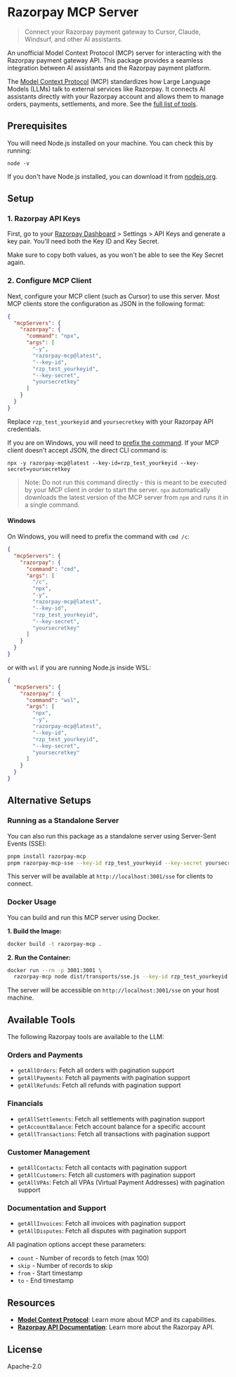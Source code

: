 # Razorpay MCP Server

> Connect your Razorpay payment gateway to Cursor, Claude, Windsurf, and other AI assistants.

An unofficial Model Context Protocol (MCP) server for interacting with the Razorpay payment gateway API. This package provides a seamless integration between AI assistants and the Razorpay payment platform.

The [Model Context Protocol](https://modelcontextprotocol.io/introduction) (MCP) standardizes how Large Language Models (LLMs) talk to external services like Razorpay. It connects AI assistants directly with your Razorpay account and allows them to manage orders, payments, settlements, and more. See the [full list of tools](#available-tools).

## Prerequisites

You will need Node.js installed on your machine. You can check this by running:

```shell
node -v
```

If you don't have Node.js installed, you can download it from [nodejs.org](https://nodejs.org/).

## Setup

### 1. Razorpay API Keys

First, go to your [Razorpay Dashboard](https://dashboard.razorpay.com/) > Settings > API Keys and generate a key pair. You'll need both the Key ID and Key Secret.

Make sure to copy both values, as you won't be able to see the Key Secret again.

### 2. Configure MCP Client

Next, configure your MCP client (such as Cursor) to use this server. Most MCP clients store the configuration as JSON in the following format:

```json
{
  "mcpServers": {
    "razorpay": {
      "command": "npx",
      "args": [
        "-y",
        "razorpay-mcp@latest",
        "--key-id",
        "rzp_test_yourkeyid",
        "--key-secret",
        "yoursecretkey"
      ]
    }
  }
}
```

Replace `rzp_test_yourkeyid` and `yoursecretkey` with your Razorpay API credentials.

If you are on Windows, you will need to [prefix the command](#windows). If your MCP client doesn't accept JSON, the direct CLI command is:

```shell
npx -y razorpay-mcp@latest --key-id=rzp_test_yourkeyid --key-secret=yoursecretkey
```

> Note: Do not run this command directly - this is meant to be executed by your MCP client in order to start the server. `npx` automatically downloads the latest version of the MCP server from `npm` and runs it in a single command.

#### Windows

On Windows, you will need to prefix the command with `cmd /c`:

```json
{
  "mcpServers": {
    "razorpay": {
      "command": "cmd",
      "args": [
        "/c",
        "npx",
        "-y",
        "razorpay-mcp@latest",
        "--key-id",
        "rzp_test_yourkeyid",
        "--key-secret",
        "yoursecretkey"
      ]
    }
  }
}
```

or with `wsl` if you are running Node.js inside WSL:

```json
{
  "mcpServers": {
    "razorpay": {
      "command": "wsl",
      "args": [
        "npx",
        "-y", 
        "razorpay-mcp@latest",
        "--key-id",
        "rzp_test_yourkeyid",
        "--key-secret",
        "yoursecretkey"
      ]
    }
  }
}
```

## Alternative Setups

### Running as a Standalone Server

You can also run this package as a standalone server using Server-Sent Events (SSE):

```bash
pnpm install razorpay-mcp
pnpm razorpay-mcp-sse --key-id rzp_test_yourkeyid --key-secret yoursecretkey --port 3001
```

This server will be available at `http://localhost:3001/sse` for clients to connect.

### Docker Usage

You can build and run this MCP server using Docker.

**1. Build the Image:**

```bash
docker build -t razorpay-mcp .
```

**2. Run the Container:**

```bash
docker run --rm -p 3001:3001 \
  razorpay-mcp node dist/transports/sse.js --key-id rzp_test_yourkeyid --key-secret yoursecretkey --port 3001
```

The server will be accessible on `http://localhost:3001/sse` on your host machine.

## Available Tools

The following Razorpay tools are available to the LLM:

### Orders and Payments

- `getAllOrders`: Fetch all orders with pagination support
- `getAllPayments`: Fetch all payments with pagination support
- `getAllRefunds`: Fetch all refunds with pagination support

### Financials

- `getAllSettlements`: Fetch all settlements with pagination support
- `getAccountBalance`: Fetch account balance for a specific account
- `getAllTransactions`: Fetch all transactions with pagination support

### Customer Management

- `getAllContacts`: Fetch all contacts with pagination support
- `getAllCustomers`: Fetch all customers with pagination support
- `getAllVPAs`: Fetch all VPAs (Virtual Payment Addresses) with pagination support

### Documentation and Support

- `getAllInvoices`: Fetch all invoices with pagination support
- `getAllDisputes`: Fetch all disputes with pagination support

All pagination options accept these parameters:
* `count` - Number of records to fetch (max 100)
* `skip` - Number of records to skip
* `from` - Start timestamp
* `to` - End timestamp

## Resources

- [**Model Context Protocol**](https://modelcontextprotocol.io/introduction): Learn more about MCP and its capabilities.
- [**Razorpay API Documentation**](https://razorpay.com/docs/api/): Learn more about the Razorpay API.

## License

Apache-2.0
